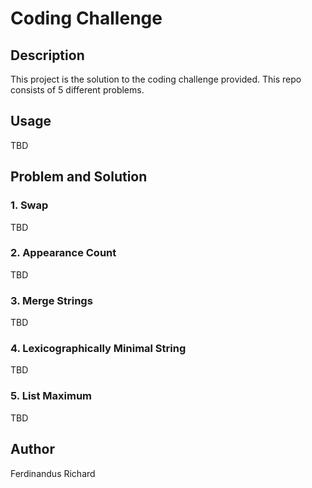 # Coding Challenge

## Description
This project is the solution to the coding challenge provided. This repo consists of 5 different problems.

## Usage
TBD

## Problem and Solution

### 1. Swap
TBD

### 2. Appearance Count
TBD

### 3. Merge Strings
TBD

### 4. Lexicographically Minimal String
TBD

### 5. List Maximum
TBD

## Author
Ferdinandus Richard
